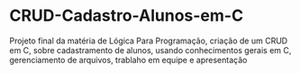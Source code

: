 # CRUD-Cadastro-Alunos-em-C
Projeto final da matéria de Lógica Para Programação, criação de um CRUD em C, sobre cadastramento de alunos, usando conhecimentos gerais em C, gerenciamento de arquivos, trablaho em equipe e apresentação
